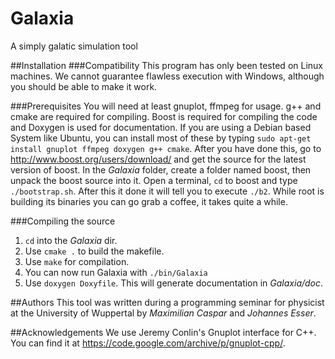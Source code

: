 # Galaxia
A simply galatic simulation tool

##Installation
###Compatibility
This program has only been tested on Linux machines. We cannot guarantee flawless execution with Windows, although you should be able to make it work.

###Prerequisites
You will need at least gnuplot, ffmpeg for usage. g++ and cmake are required for compiling. Boost is required for compiling the code and Doxygen is used for documentation. If you are using a Debian based System like Ubuntu, you can install most of these by typing `sudo apt-get install gnuplot ffmpeg doxygen g++ cmake`. After you have done this, go to http://www.boost.org/users/download/ and get the source for the latest version of boost. In the _Galaxia_ folder, create a folder named boost, then unpack the boost source into it. Open a terminal, `cd` to boost and type `./bootstrap.sh`. After this it done it will tell you to execute `./b2`. While root is building its binaries you can go grab a coffee, it takes quite a while.

###Compiling the source
1. `cd` into the _Galaxia_ dir.
2. Use `cmake .` to build the makefile.
3. Use `make` for compilation.
4. You can now run Galaxia with `./bin/Galaxia`
5. Use `doxygen Doxyfile`. This will generate documentation in _Galaxia/doc_.

##Authors
This tool was written during a programming seminar for physicist at the University of Wuppertal by _Maximilian Caspar_ and _Johannes Esser_.

##Acknowledgements
We use Jeremy Conlin's Gnuplot interface for C++. You can find it at https://code.google.com/archive/p/gnuplot-cpp/.
